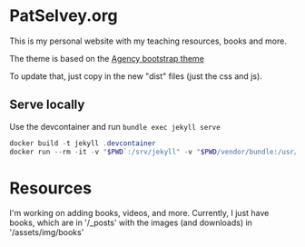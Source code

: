 # PatSelvey.org

This is my personal website with my teaching resources, books and more.

The theme is based on the [Agency bootstrap theme](https://startbootstrap.com/theme/agency)

To update that, just copy in the new "dist" files (just the css and js).

## Serve locally

Use the devcontainer and run `bundle exec jekyll serve`

```powershell
docker build -t jekyll .devcontainer
docker run --rm -it -v "$PWD`:/srv/jekyll" -v "$PWD/vendor/bundle:/usr/local/bundle" -p 4000:4000 -d jekyll bundle exec jekyll serve
```

# Resources

I'm working on adding books, videos, and more. Currently, I just have books, which are in '/_posts' with the images (and downloads) in '/assets/img/books'

